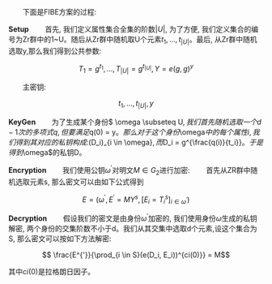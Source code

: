 &emsp;&emsp;下面是FIBE方案的过程:

**Setup**
&emsp;&emsp;首先, 我们定义属性集合全集的阶数$|U|$, 为了方便, 我们定义集合的编号为Zr群中的1~U。随后从Zr群中随机取U个元素$t_1, \ldots, t_{|U|}$。最后, 从Zr群中随机选取y,那么我们得到公共参数:

$$T_1 = g ^ {t_1}, \ldots, T_{|U|} = g ^ {t_{|U|}}, Y = e(g, g) ^ y$$

&emsp;&emsp;主密钥:

$$t_1, \ldots, t_{|U|}, y$$

**KeyGen**
&emsp;&emsp;为了生成某个身份$ \omega \subseteq U$, 我们首先随机选取一个d - 1次的多项式q, 但要满足$q(0) = y$。那么对于这个身份$\omega$中的每个属性i, 我们得到其对应的私钥构成:$(D_i)_{i \in \omega}$, 而$D_i = g^{\frac{q(i)}{t_i}}$。于是得到$\omega$的私钥D。

**Encryption**
&emsp;&emsp;我们使用公钥$\omega^{'}$对明文$M \in G_2$进行加密:
&emsp;&emsp;首先从ZR群中随机选取元素s, 那么密文可以由如下公式得到

$$ E = (\omega^{'}, E^{'} = MY^s, [E_i = T_i^s]_{i \in \omega^{'}})$$

**Decryption**
&emsp;&emsp;假设我们的密文是由身份$\omega^{'}$加密的, 我们使用身份$\omega$生成的私钥解密, 两个身份的交集阶数不小于d。我们从其交集中选取d个元素,设这个集合为S, 那么密文可以按如下方法解密:

$$ \frac{E^{'}}{\prod_{i \in S}(e(D_i, E_i))^{ci(0)}} = M$$

其中$ci(0)$是拉格朗日因子。
